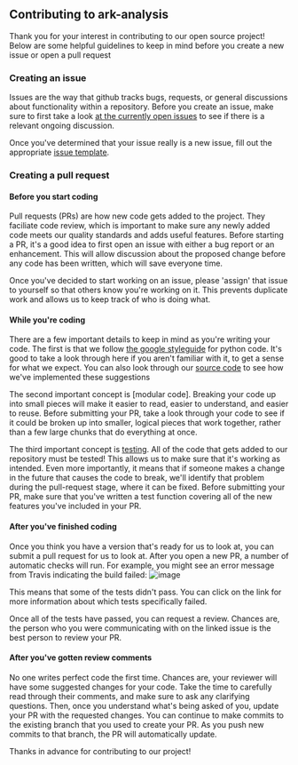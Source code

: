 ## Contributing to ark-analysis
Thank you for your interest in contributing to our open source project! Below are some helpful guidelines to keep in mind before you create a new issue or open a pull request

### Creating an issue
Issues are the way that github tracks bugs, requests, or general discussions about functionality within a repository. Before you create an issue, make sure to first take a look [at the currently open issues](https://github.com/angelolab/ark-analysis/issues) to see if there is a relevant ongoing discussion. 

Once you've determined that your issue really is a new issue, fill out the appropriate [issue template](https://github.com/angelolab/ark-analysis/issues/new/choose).

### Creating a pull request

#### Before you start coding
Pull requests (PRs) are how new code gets added to the project. They faciliate code review, which is important to make sure any newly added code meets our quality standards and adds useful features. Before starting a PR, it's a good idea to first open an issue with either a bug report or an enhancement. This will allow discussion about the proposed change before any code has been written, which will save everyone time. 

Once you've decided to start working on an issue, please 'assign' that issue to yourself so that others know you're working on it. This prevents duplicate work and allows us to keep track of who is doing what. 

#### While you're coding
There are a few important details to keep in mind as you're writing your code. The first is that we follow [the google styleguide](https://google.github.io/styleguide/pyguide.html) for python code. It's good to take a look through here if you aren't familiar with it, to get a sense for what we  expect. You can also look through our [source code](https://github.com/angelolab/ark-analysis/tree/master/ark) to see how we've implemented these suggestions

The second important concept is [modular code]. Breaking your code up into small pieces will make it easier to read, easier to understand, and easier to reuse. Before submitting your PR, take a look through your code to see if it could be broken up into smaller, logical pieces that work together, rather than a few large chunks that do everything at once. 

The third important concept is [testing](https://realpython.com/python-testing/). All of the code that gets added to our repository must be tested! This allows us to make sure that it's working as intended. Even more importantly, it means that if someone makes a change in the future that causes the code to break, we'll identify that problem during the pull-request stage, where it can be fixed. Before submitting your PR, make sure that you've written a test function covering all of the new features you've included in your PR. 

#### After you've finished coding
Once you think you have a version that's ready for us to look at, you can submit a pull request for us to look at. After you open a new PR, a number of automatic checks will run. For example, you might see an error message from Travis indicating the build failed: 
![image](https://user-images.githubusercontent.com/13770365/91110453-c10f9a80-e632-11ea-831a-785318d1dd94.png)

This means that some of the tests didn't pass. You can click on the link for more information about which tests specifically failed. 

Once all of the tests have passed, you can request a review. Chances are, the person who you were communicating with on the linked issue is the best person to review your PR.

#### After you've gotten review comments
No one writes perfect code the first time. Chances are, your reviewer will have some suggested changes for your code. Take the time to carefully read through their comments, and make sure to ask any clarifying questions. Then, once you understand what's being asked of you, update your PR with the requested changes. You can continue to make commits to the existing branch that you used to create your PR. As you push new commits to that branch, the PR will automatically update. 

Thanks in advance for contributing to our project!
